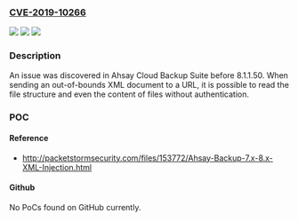 ### [CVE-2019-10266](https://cve.mitre.org/cgi-bin/cvename.cgi?name=CVE-2019-10266)
![](https://img.shields.io/static/v1?label=Product&message=n%2Fa&color=blue)
![](https://img.shields.io/static/v1?label=Version&message=n%2Fa&color=blue)
![](https://img.shields.io/static/v1?label=Vulnerability&message=n%2Fa&color=brighgreen)

### Description

An issue was discovered in Ahsay Cloud Backup Suite before 8.1.1.50. When sending an out-of-bounds XML document to a URL, it is possible to read the file structure and even the content of files without authentication.

### POC

#### Reference
- http://packetstormsecurity.com/files/153772/Ahsay-Backup-7.x-8.x-XML-Injection.html

#### Github
No PoCs found on GitHub currently.


